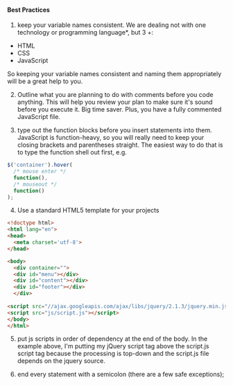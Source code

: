 #### Best Practices

1) keep your variable names consistent.  We are dealing not with one technology or programming language*, but 3 +:
+ HTML
+ CSS
+ JavaScript

So keeping  your variable names consistent and naming them appropriately will be a great help to you.

2) Outline what you are planning to do with comments before you code anything.  This will help you review your plan to make sure it's sound before you execute it.  Big time saver. Plus, you have a fully commented JavaScript file.

3) type out the function blocks before you insert statements into them. JavaScript is function-heavy, so you will really need to keep your closing brackets and parentheses straight.  The easiest way to do that is to type the function shell out first, e.g.

```javascript
$('container').hover( 
  /* mouse enter */
  function(),
  /* mouseout */
  function()
);

```

4) Use a standard HTML5 template for your projects


```html
<!doctype html>
<html lang="en">
<head>
  <meta charset='utf-8'>
</head>

<body>
  <div container="">
  <div id="menu"></div>
  <div id="content"></div>
  <div id="footer"></div>
  </div>
  
<script src="//ajax.googleapis.com/ajax/libs/jquery/2.1.3/jquery.min.js"></script>
<script src="js/script.js"></script>
</body>
</html>

```

5) put js scripts in order of dependency at the end of the body. In the example above, I'm putting my jQuery script tag above the script.js script tag because the processing is top-down and the script.js file depends on the jquery source.

6) end every statement with a semicolon (there are a few safe exceptions);
